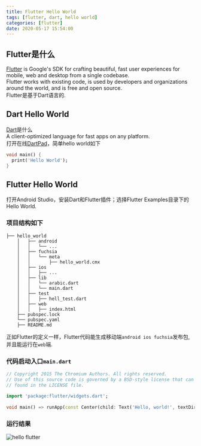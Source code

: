 ```yaml
---
title: Flutter Hello World
tags: [flutter, dart, hello world] 
categories: [flutter]
date: 2020-05-17 15:54:00
---
```

## Flutter是什么
[Flutter](https://github.com/flutter/flutter) is Google's SDK for crafting beautiful, fast user experiences for mobile, web and desktop from a single codebase.  
Flutter works with existing code, is used by developers and organizations around the world, and is free and open source.  
Flutter是基于Dart语言的.<!--more-->
## Dart Hello World
[Dart](https://github.com/dart-lang/sdk)是什么  
A client-optimized language for fast apps on any platform.    
打开在线[DartPad](https://dartpad.dev)，简单hello world如下
``` dart
void main() {
  print('Hello World');
}
```
## Flutter Hello World
打开Android Studio，安装Dart和Flutter插件；选择Flutter Examples目录下的Hello World.  
### 项目结构如下
```
├── hello_world
    │   ├── android
    │   │   └── ...
    │   ├── fuchsia
    │   │   └── meta
    │   │       ├── hello_world.cmx
    │   ├── ios
    │   │   ├── ...
    │   ├── lib
    │   │   └── arabic.dart
    │   │   └── main.dart
    │   ├── test
    │   │   ├── hell_test.dart
    │   ├── web
    │   │   ├── index.html
    ├── pubspec.lock
    └── pubspec.yaml
    ├── README.md
```
正如Flutter的定义一样，Flutter代码能生成移动端```android ios fuchsia```发布包, 并且能运行在```web```端.  
### 代码启动入口```main.dart```
``` dart
// Copyright 2015 The Chromium Authors. All rights reserved.  
// Use of this source code is governed by a BSD-style license that can be  
// found in the LICENSE file.  
  
import 'package:flutter/widgets.dart';  
  
void main() => runApp(const Center(child: Text('Hello, world!', textDirection: TextDirection.ltr)));
```
### 运行结果
![hello flutter](https://drive.google.com/file/d/1CzwGmYcLi8vJ8wK9NviTyCjqY3RoU4L6/view?usp=sharing)
<!--stackedit_data:
eyJoaXN0b3J5IjpbNDU4NjEyNDc2LC0xMDA0MDcwODc3LC03NT
AwNTY3MzksLTE2OTk4MDY3MzUsLTUyMTI1MzU5NF19
-->